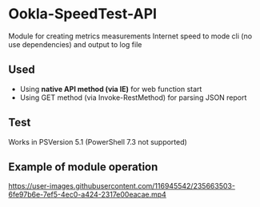 # Ookla-SpeedTest-API
Module for creating metrics measurements Internet speed to mode cli (no use dependencies) and output to log file
## Used
- Using **native API method (via IE)** for web function start
- Using GET method (via Invoke-RestMethod) for parsing JSON report
## Test
Works in PSVersion 5.1 (PowerShell 7.3 not supported)
## Example of module operation
https://user-images.githubusercontent.com/116945542/235663503-6fe97b6e-7ef5-4ec0-a424-2317e00eacae.mp4
